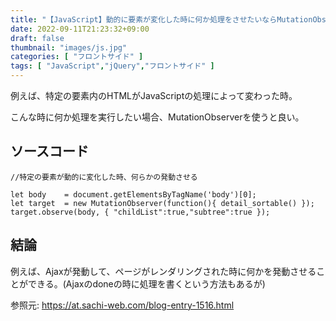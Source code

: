 ```yaml
---
title: "【JavaScript】動的に要素が変化した時に何か処理をさせたいならMutationObserverを使う"
date: 2022-09-11T21:23:32+09:00
draft: false
thumbnail: "images/js.jpg"
categories: [ "フロントサイド" ]
tags: [ "JavaScript","jQuery","フロントサイド" ]
---
```



例えば、特定の要素内のHTMLがJavaScriptの処理によって変わった時。

こんな時に何か処理を実行したい場合、MutationObserverを使うと良い。

## ソースコード


    //特定の要素が動的に変化した時、何らかの発動させる

    let body    = document.getElementsByTagName('body')[0];
    let target  = new MutationObserver(function(){ detail_sortable() }); 
    target.observe(body, { "childList":true,"subtree":true }); 


## 結論

例えば、Ajaxが発動して、ページがレンダリングされた時に何かを発動させることができる。(Ajaxのdoneの時に処理を書くという方法もあるが)


参照元: https://at.sachi-web.com/blog-entry-1516.html

